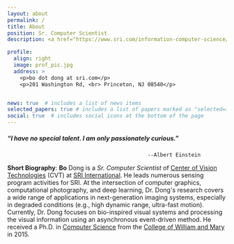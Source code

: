```yaml
---
layout: about
permalink: /
title: About
position: Sr. Computer Scientist
description: <a href="https://www.sri.com/information-computer-science/">SRI International</a>

profile:
  align: right
  image: prof_pic.jpg
  address: >
    <p>bo dot dong at sri.com</p>
    <p>201 Washington Rd, <br> Princeton, NJ 08540</p>


news: true  # includes a list of news items
selected_papers: true # includes a list of papers marked as "selected={true}"
social: true  # includes social icons at the bottom of the page
---
```


##### ***“I have no special talent. I am only passionately curious.”*** 
                                                 --Albert Einstein

**Short Biography**: **Bo** Dong is a *Sr. Computer Scientist* of [Center of Vision Technologies](https://www.sri.com/computer-vision/) (CVT) at [SRI International](sri.com). He leads numerous sensing program activities for SRI. At the intersection of computer graphics, computational photography, and deep learning, Dr. Dong's research covers a wide range of applications in next-generation imaging systems, especially in degraded conditions (e.g., high dynamic range, ultra-fast motion). Currently, Dr. Dong focuses on bio-inspired visual systems and processing the visual information using an asynchronous event-driven method. He received a Ph.D. in [Computer Science](https://www.wm.edu/as/computerscience/) from the [College of William and Mary](https://www.wm.edu/) in 2015. 



